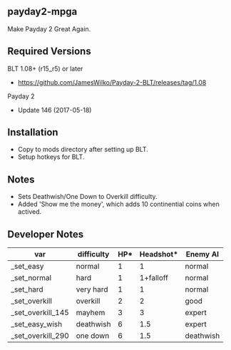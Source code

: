 payday2-mpga
------------
Make Payday 2 Great Again.

Required Versions
-----------------
BLT 1.08+ (r15_r5) or later
- https://github.com/JamesWilko/Payday-2-BLT/releases/tag/1.08

Payday 2
- Update 146 (2017-05-18)

Installation
------------
- Copy to mods directory after setting up BLT.
- Setup hotkeys for BLT.

Notes
-----
- Sets Deathwish/One Down to Overkill difficulty.
- Added 'Show me the money', which adds 10 continential coins when actived.

Developer Notes
---------------

| var               | difficulty | HP* | Headshot* | Enemy AI  |
|-------------------|------------|-----|-----------|-----------|
| _set_easy         | normal     | 1   | 1         | normal    |
| _set_normal       | hard       | 1   | 1+falloff | normal    |
| _set_hard         | very hard  | 1   | 1         | normal    |
| _set_overkill     | overkill   | 2   | 2         | good      |
| _set_overkill_145 | mayhem     | 3   | 3         | expert    |
| _set_easy_wish    | deathwish  | 6   | 1.5       | expert    |
| _set_overkill_290 | one down   | 6   | 1.5       | deathwish |
